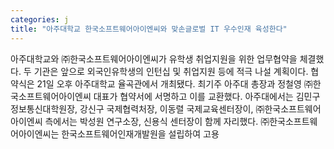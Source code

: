 ```yaml
---
categories: j
title: "아주대학교 한국소프트웨어아이엔씨와 맞손글로벌 IT 우수인재 육성한다"
---
```

아주대학교와 ㈜한국소프트웨어아이엔씨가 유학생 취업지원을 위한 업무협약을 체결했다. 두 기관은 앞으로 외국인유학생의 인턴십 및 취업지원 등에 적극 나설 계획이다. 협약식은 21일 오후 아주대학교 율곡관에서 개최됐다. 최기주 아주대 총장과 정철영 ㈜한국소프트웨어아이엔씨 대표가 협약서에 서명하고 이를 교환했다. 아주대에서는 김민구 정보통신대학원장, 강신구 국제협력처장, 이동렬 국제교육센터장이, ㈜한국소프트웨어아이엔씨 측에서는 박성원 연구소장, 신용식 센터장이 함께 자리했다. ㈜한국소프트웨어아이엔씨는 한국소프트웨어인재개발원을 설립하여 고용